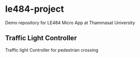 # le484-project
Demo repository for LE484 Micro App at Thammasat University

## Traffic Light Controller
Traffic light Controller for pedestrian crossing
